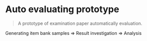 # Auto evaluating prototype
> A prototype of examination paper automatically evaluation.

Generating item bank samples => Result investigation => Analysis
